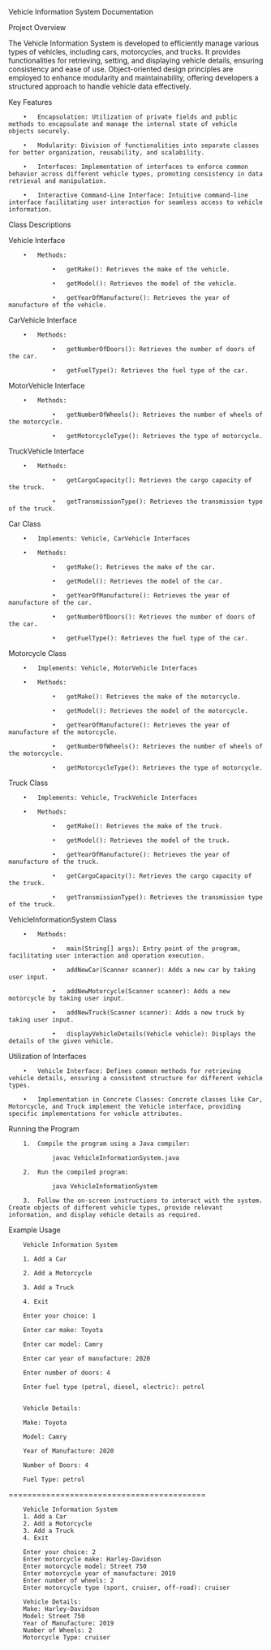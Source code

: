 Vehicle Information System Documentation

Project Overview

The Vehicle Information System is developed to efficiently manage various types of vehicles, including cars, motorcycles, and trucks. It provides functionalities for retrieving, setting, and displaying vehicle details, ensuring consistency and ease of use. Object-oriented design principles are employed to enhance modularity and maintainability, offering developers a structured approach to handle vehicle data effectively.

Key Features

		•	Encapsulation: Utilization of private fields and public methods to encapsulate and manage the internal state of vehicle objects securely.
		
		•	Modularity: Division of functionalities into separate classes for better organization, reusability, and scalability.
		
		•	Interfaces: Implementation of interfaces to enforce common behavior across different vehicle types, promoting consistency in data retrieval and manipulation.
		
		•	Interactive Command-Line Interface: Intuitive command-line interface facilitating user interaction for seamless access to vehicle information.



Class Descriptions

Vehicle Interface

		•	Methods:
	
				•	getMake(): Retrieves the make of the vehicle.
		
				•	getModel(): Retrieves the model of the vehicle.
		
				•	getYearOfManufacture(): Retrieves the year of manufacture of the vehicle.

CarVehicle Interface

		•	Methods:

				•	getNumberOfDoors(): Retrieves the number of doors of the car.
				
				•	getFuelType(): Retrieves the fuel type of the car.

MotorVehicle Interface

		•	Methods:

				•	getNumberOfWheels(): Retrieves the number of wheels of the motorcycle.
				
				•	getMotorcycleType(): Retrieves the type of motorcycle.

TruckVehicle Interface

		•	Methods:
	
				•	getCargoCapacity(): Retrieves the cargo capacity of the truck.
		
				•	getTransmissionType(): Retrieves the transmission type of the truck.

Car Class

		•	Implements: Vehicle, CarVehicle Interfaces

		•	Methods:
	
				•	getMake(): Retrieves the make of the car.
		
				•	getModel(): Retrieves the model of the car.
		
				•	getYearOfManufacture(): Retrieves the year of manufacture of the car.
		
				•	getNumberOfDoors(): Retrieves the number of doors of the car.
		
				•	getFuelType(): Retrieves the fuel type of the car.

Motorcycle Class

		•	Implements: Vehicle, MotorVehicle Interfaces

		•	Methods:

				•	getMake(): Retrieves the make of the motorcycle.

				•	getModel(): Retrieves the model of the motorcycle.
		
				•	getYearOfManufacture(): Retrieves the year of manufacture of the motorcycle.
		
				•	getNumberOfWheels(): Retrieves the number of wheels of the motorcycle.
		
				•	getMotorcycleType(): Retrieves the type of motorcycle.
		
Truck Class

		•	Implements: Vehicle, TruckVehicle Interfaces

		•	Methods:

				•	getMake(): Retrieves the make of the truck.
				
				•	getModel(): Retrieves the model of the truck.
				
				•	getYearOfManufacture(): Retrieves the year of manufacture of the truck.
				
				•	getCargoCapacity(): Retrieves the cargo capacity of the truck.
				
				•	getTransmissionType(): Retrieves the transmission type of the truck.

VehicleInformationSystem Class

		•	Methods:

				•	main(String[] args): Entry point of the program, facilitating user interaction and operation execution.
				
				•	addNewCar(Scanner scanner): Adds a new car by taking user input.
				
				•	addNewMotorcycle(Scanner scanner): Adds a new motorcycle by taking user input.
				
				•	addNewTruck(Scanner scanner): Adds a new truck by taking user input.
				
				•	displayVehicleDetails(Vehicle vehicle): Displays the details of the given vehicle.


Utilization of Interfaces

		•	Vehicle Interface: Defines common methods for retrieving vehicle details, ensuring a consistent structure for different vehicle types.
		
		•	Implementation in Concrete Classes: Concrete classes like Car, Motorcycle, and Truck implement the Vehicle interface, providing specific implementations for vehicle attributes.

Running the Program

		1.	Compile the program using a Java compiler:
   
				javac VehicleInformationSystem.java 
		
		2.	Run the compiled program:
	
				java VehicleInformationSystem 
		
		3.	Follow the on-screen instructions to interact with the system. Create objects of different vehicle types, provide relevant information, and display vehicle details as required.

Example Usage

		Vehicle Information System

		1. Add a Car
		   
		2. Add a Motorcycle
		   
		3. Add a Truck
		   
		4. Exit

		Enter your choice: 1
		
		Enter car make: Toyota
		
		Enter car model: Camry
		
		Enter car year of manufacture: 2020
		
		Enter number of doors: 4

		Enter fuel type (petrol, diesel, electric): petrol
		
		
		Vehicle Details:
		
		Make: Toyota
		
		Model: Camry
		
		Year of Manufacture: 2020
		
		Number of Doors: 4

		Fuel Type: petrol

==========================================

		Vehicle Information System
		1. Add a Car
		2. Add a Motorcycle
		3. Add a Truck
		4. Exit
		
		Enter your choice: 2
		Enter motorcycle make: Harley-Davidson
		Enter motorcycle model: Street 750
		Enter motorcycle year of manufacture: 2019
		Enter number of wheels: 2
		Enter motorcycle type (sport, cruiser, off-road): cruiser
		
		Vehicle Details:
		Make: Harley-Davidson
		Model: Street 750
		Year of Manufacture: 2019
		Number of Wheels: 2
		Motorcycle Type: cruiser
